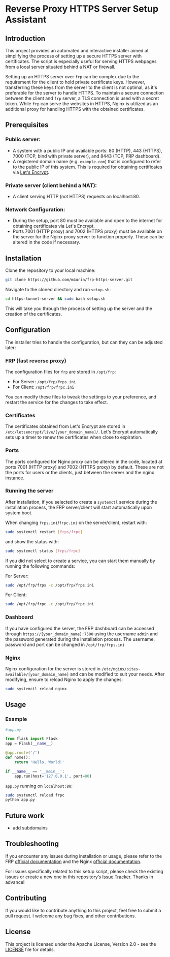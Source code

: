 # Reverse Proxy HTTPS Server Setup Assistant

## Introduction
This project provides an automated and interactive installer aimed at simplifying the process of setting up a secure HTTPS server with certificates. The script is especially useful for serving HTTPS webpages from a local server situated behind a NAT or firewall.

Setting up an HTTPS server over `frp` can be complex due to the requirement for the client to hold private certificate keys. However, transferring these keys from the server to the client is not optimal, as it's preferable for the server to handle HTTPS. To maintain a secure connection between the client and `frp` server, a TLS connection is used with a secret token. While `frp` can serve the websites in HTTPS, Nginx is utilized as an additional proxy for handling HTTPS with the obtained certificates.

## Prerequisites
### Public server:
- A system with a public IP and available ports: 80 (HTTP), 443 (HTTPS), 7000 (TCP, bind with private server), and 8443 (TCP, FRP dashboard).
- A registered domain name (e.g. `example.com`) that is configured to refer to the public IP of this system. This is required for obtaining certificates via [Let's Encrypt](https://letsencrypt.org/).

### Private server (client behind a NAT):
- A client serving HTTP (not HTTPS) requests on localhost:80.

### Network Configuration:
- During the setup, port 80 must be available and open to the internet for obtaining certificates via Let's Encrypt.
- Ports 7001 (HTTP proxy) and 7002 (HTTPS proxy) must be available on the server for the Nginx proxy server to function properly. These can be altered in the code if necessary.

## Installation
Clone the repository to your local machine:
```sh
git clone https://github.com/m4urin/frp-https-server.git
```
Navigate to the cloned directory and run `setup.sh`:
```sh
cd https-tunnel-server && sudo bash setup.sh
```

This will take you through the process of setting up the server and the creation of the certificates.


## Configuration

The installer tries to handle the configuration, but can they can be adjusted later:

### FRP (fast reverse proxy)
The configuration files for `frp` are stored in `/opt/frp`:

- For Server: `/opt/frp/frps.ini`
- For Client: `/opt/frp/frpc.ini`

You can modify these files to tweak the settings to your preference, and restart the service for the changes to take effect.

### Certificates
The certificates obtained from Let's Encrypt are stored in `/etc/letsencrypt/live/[your_domain_name]/`. 
Let's Encrypt automatically sets up a timer to renew the certificates when close to expiration.

### Ports
The ports configured for Nginx proxy can be altered in the code, located at ports 7001 (HTTP proxy) and 7002 (HTTPS proxy) by default.
These are not the ports for users or the clients, just between the server and the nginx instance.

### Running the server

After installation, if you selected to create a `systemctl` service during the installation process, the FRP server/client will start automatically upon system boot. 

When changing `frps.ini`/`frpc.ini`  on the server/client, restart with:
```sh
sudo systemctl restart [frps/frpc]
```
and show the status with:
```sh
sudo systemctl status [frps/frpc]
```

If you did not select to create a service, you can start them manually by running the following commands:

For Server:
```sh
sudo /opt/frp/frps -c /opt/frp/frps.ini
```

For Client:
```sh
sudo /opt/frp/frpc -c /opt/frp/frpc.ini
```

### Dashboard
If you have configured the server, the FRP dashboard can be accessed through
`https://[your_domain_name]:7500` 
using the username `admin` and the password generated during the installation process.
The username, password and port can be changed in `/opt/frp/frps.ini`

### Nginx
Nginx configuration for the server is stored in `/etc/nginx/sites-available/[your_domain_name]` and can be modified to suit your needs. 
After modifying, ensure to reload Nginx to apply the changes:
```sh
sudo systemctl reload nginx
```

## Usage
### Example
```python
#app.py

from flask import Flask
app = Flask(__name__)

@app.route('/')
def home():
    return 'Hello, World!'

if __name__ == '__main__':
    app.run(host='127.0.0.1', port=80)
```

`app.py` running on `localhost:80`:
```sh
sudo systemctl reload frpc
python app.py
```

## Future work
- add subdomains

## Troubleshooting
If you encounter any issues during installation or usage, please refer to the FRP [official documentation](https://github.com/fatedier/frp) and the Nginx [official documentation](http://nginx.org/en/docs/).

For issues specifically related to this setup script, please check the existing issues or create a new one in this repository’s [Issue Tracker](https://github.com/m4urin/https-tunnel-server/issues). Thanks in advance!

## Contributing
If you would like to contribute anything to this project, feel free to submit a pull request. I welcome any bug fixes, and other contributions.

## License
This project is licensed under the Apache License, Version 2.0 - see the [LICENSE](LICENSE) file for details.
